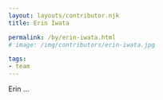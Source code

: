 ```yaml
---
layout: layouts/contributor.njk
title: Erin Iwata

permalink: /by/erin-iwata.html
# image: /img/contributors/erin-iwata.jpg

tags:
- team
---
```

Erin ...